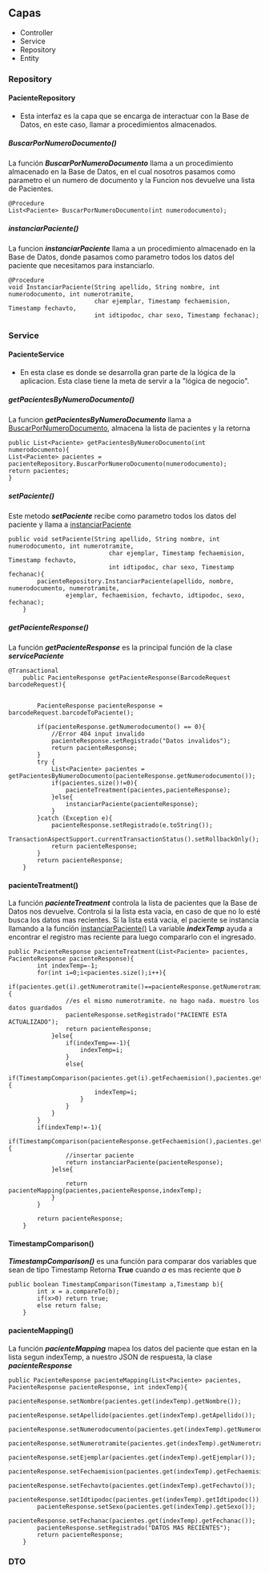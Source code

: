 ## Capas

* Controller
* Service
* Repository
* Entity

### Repository

#### PacienteRepository
* Esta interfaz es la capa que se encarga de interactuar
con la Base de Datos, en este caso, llamar a procedimientos almacenados.

##### <a name="BuscarPorNumeroDocumento"></a>BuscarPorNumeroDocumento()
La función ***BuscarPorNumeroDocumento*** llama a un procedimiento almacenado en la Base de Datos, en el cual nosotros
pasamos como parametro el un numero de documento y la Funcion nos devuelve una lista de Pacientes.

```
@Procedure
List<Paciente> BuscarPorNumeroDocumento(int numerodocumento);
```
##### <a name="instanciarPaciente"></a>instanciarPaciente()
La funcion ***instanciarPaciente*** llama a un procedimiento almacenado en la Base de Datos, donde pasamos como parametro
todos los datos del paciente que necesitamos para instanciarlo.
```
@Procedure
void InstanciarPaciente(String apellido, String nombre, int numerodocumento, int numerotramite,
                        char ejemplar, Timestamp fechaemision, Timestamp fechavto,
                        int idtipodoc, char sexo, Timestamp fechanac);
```

### Service

#### PacienteService
* En esta clase es donde se desarrolla gran parte de la lógica de la aplicacion. Esta clase
tiene la meta de servir a la "lógica de negocio".

##### getPacientesByNumeroDocumento()
La funcion ***getPacientesByNumeroDocumento*** llama a [BuscarPorNumeroDocumento](#a-namebuscarpornumerodocumentoabuscarpornumerodocumento),
almacena la lista de pacientes y la retorna
```
public List<Paciente> getPacientesByNumeroDocumento(int numerodocumento){
List<Paciente> pacientes = pacienteRepository.BuscarPorNumeroDocumento(numerodocumento);
return pacientes;
}
```

##### setPaciente()
Este metodo ***setPaciente*** recibe como parametro todos los datos del paciente y
llama a [instanciarPaciente](#a-nameinstanciarpacienteainstanciarpaciente)


```
public void setPaciente(String apellido, String nombre, int numerodocumento, int numerotramite,
                            char ejemplar, Timestamp fechaemision, Timestamp fechavto,
                            int idtipodoc, char sexo, Timestamp fechanac){
        pacienteRepository.InstanciarPaciente(apellido, nombre, numerodocumento, numerotramite,
                ejemplar, fechaemision, fechavto, idtipodoc, sexo, fechanac);
    }
```
##### getPacienteResponse()
La función ***getPacienteResponse*** es la principal función de la clase ***servicePaciente***

```
@Transactional
    public PacienteResponse getPacienteResponse(BarcodeRequest barcodeRequest){


        PacienteResponse pacienteResponse = barcodeRequest.barcodeToPaciente();

        if(pacienteResponse.getNumerodocumento() == 0){
            //Error 404 input invalido
            pacienteResponse.setRegistrado("Datos invalidos");
            return pacienteResponse;
        }
        try {
            List<Paciente> pacientes = getPacientesByNumeroDocumento(pacienteResponse.getNumerodocumento());
            if(pacientes.size()!=0){
                pacienteTreatment(pacientes,pacienteResponse);
            }else{
                instanciarPaciente(pacienteResponse);
            }
        }catch (Exception e){
            pacienteResponse.setRegistrado(e.toString());
            TransactionAspectSupport.currentTransactionStatus().setRollbackOnly();
            return pacienteResponse;
        }
        return pacienteResponse;
    }
```

#### pacienteTreatment()
La función ***pacienteTreatment*** controla la lista de pacientes que la Base de Datos nos devuelve.
Controla si la lista esta vacia, en caso de que no lo esté busca los datos mas recientes. Si la lista está
vacia, el paciente se instancia llamando a la función [instanciarPaciente()](instanciarPaciente)
La variable ***indexTemp*** ayuda a encontrar el registro mas reciente para luego compararlo con el ingresado.

```
public PacienteResponse pacienteTreatment(List<Paciente> pacientes, PacienteResponse pacienteResponse){
        int indexTemp=-1;
        for(int i=0;i<pacientes.size();i++){
            if(pacientes.get(i).getNumerotramite()==pacienteResponse.getNumerotramite()){
                //es el mismo numerotramite. no hago nada. muestro los datos guardados
                pacienteResponse.setRegistrado("PACIENTE ESTA ACTUALIZADO");
                return pacienteResponse;
            }else{
                if(indexTemp==-1){
                    indexTemp=i;
                }
                else{
                    if(TimestampComparison(pacientes.get(i).getFechaemision(),pacientes.get(indexTemp).getFechaemision())){
                        indexTemp=i;
                    }
                }
            }
        }
        if(indexTemp!=-1){
            if(TimestampComparison(pacienteResponse.getFechaemision(),pacientes.get(indexTemp).getFechaemision())){
                //insertar paciente
                return instanciarPaciente(pacienteResponse);
            }else{

                return pacienteMapping(pacientes,pacienteResponse,indexTemp);
            }
        }

        return pacienteResponse;
    }

```

#### TimestampComparison()
***TimestampComparison()*** es una función para comparar dos variables que sean de tipo Timestamp
Retorna **True** cuando *a* es mas reciente que *b*

```
public boolean TimestampComparison(Timestamp a,Timestamp b){
        int x = a.compareTo(b);
        if(x>0) return true;
        else return false;
    }
```

#### pacienteMapping()
La función ***pacienteMapping*** mapea los datos del paciente que estan en la lista segun indexTemp, a nuestro JSON 
de respuesta, la clase ***pacienteResponse***

```
public PacienteResponse pacienteMapping(List<Paciente> pacientes, PacienteResponse pacienteResponse, int indexTemp){
        pacienteResponse.setNombre(pacientes.get(indexTemp).getNombre());
        pacienteResponse.setApellido(pacientes.get(indexTemp).getApellido());
        pacienteResponse.setNumerodocumento(pacientes.get(indexTemp).getNumerodocumento());
        pacienteResponse.setNumerotramite(pacientes.get(indexTemp).getNumerotramite());
        pacienteResponse.setEjemplar(pacientes.get(indexTemp).getEjemplar());
        pacienteResponse.setFechaemision(pacientes.get(indexTemp).getFechaemision());
        pacienteResponse.setFechavto(pacientes.get(indexTemp).getFechavto());
        pacienteResponse.setIdtipodoc(pacientes.get(indexTemp).getIdtipodoc());
        pacienteResponse.setSexo(pacientes.get(indexTemp).getSexo());
        pacienteResponse.setFechanac(pacientes.get(indexTemp).getFechanac());
        pacienteResponse.setRegistrado("DATOS MAS RECIENTES");
        return pacienteResponse;
    }
```

### DTO

